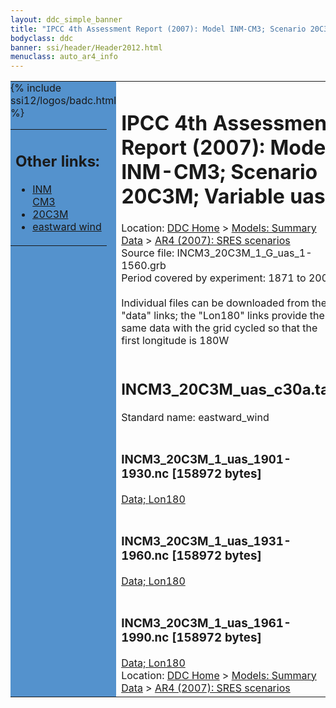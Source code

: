 ```yaml
---
layout: ddc_simple_banner
title: "IPCC 4th Assessment Report (2007): Model INM-CM3; Scenario 20C3M; Variable uas"
bodyclass: ddc
banner: ssi/header/Header2012.html
menuclass: auto_ar4_info
---
```



<table width="100%" border="0" cellspacing="0" cellpadding="0" style="border-collapse: collapse;">
<tr style="margin:0;padding:0;border:0;">
<td style="margin:0;padding:0;border:0;height:1pt;width:150pt;background:#5492CD;" valign="top" >

<div id="lh-col2" class="auto_ar4_info">
<table class="menumain" bgcolor="#5492CD" cellspacing="0" width="100%" border="0">
<tr><td>
<h2> Other links:</h2>
<ul>
<li><a href="/auto/ar4/model-INM-CM3.html">INM<br/>CM3</a></li>
<li><a href="/auto/ar4/scenario-20C3M.html">20C3M</a></li>
<li><a href="/auto/ar4/var-eastward_wind.html">eastward wind</a></li>
</ul>
</td></tr>
{% include ssi12/logos/badc.html %}
</table>
</div>
</td>
<td><h1>IPCC 4th Assessment Report (2007): Model INM-CM3; Scenario 20C3M; Variable uas</h1>

<!-- Breadcrumb1 -->
<div id="breadcrumb1" align="left">
Location: <a href="/index.html">DDC Home</a> > <a href="/sim/gcm_clim/">Models: Summary Data</a>
> <a href="/sim/gcm_clim/SRES_AR4/index.html">AR4 (2007): SRES scenarios</a>
</div>
<!-- End of Breadcrumb1 -->Source file: INCM3_20C3M_1_G_uas_1-1560.grb
<br/>
Period covered by experiment: 1871 to 2000<br/>
<br/>Individual files can be downloaded from the "data" links; the "Lon180" links provide the same data
         with the grid cycled so that the first longitude is 180W<br/>
<br/><h2>INCM3_20C3M_uas_c30a.tar</h2>
Standard name: eastward_wind<br>
<br/><h3>INCM3_20C3M_1_uas_1901-1930.nc [158972 bytes]</h3>
<a href="/cgi-bin/downl/ar4_nc/uas/INCM3_20C3M_1_uas_1901-1930.nc">Data; </a><a href="/cgi-bin/downl/ar4_nc/uas/INCM3_20C3M_1_uas_1901-1930.cyto180.nc"> Lon180</a><br/>
<br/><h3>INCM3_20C3M_1_uas_1931-1960.nc [158972 bytes]</h3>
<a href="/cgi-bin/downl/ar4_nc/uas/INCM3_20C3M_1_uas_1931-1960.nc">Data; </a><a href="/cgi-bin/downl/ar4_nc/uas/INCM3_20C3M_1_uas_1931-1960.cyto180.nc"> Lon180</a><br/>
<br/><h3>INCM3_20C3M_1_uas_1961-1990.nc [158972 bytes]</h3>
<a href="/cgi-bin/downl/ar4_nc/uas/INCM3_20C3M_1_uas_1961-1990.nc">Data; </a><a href="/cgi-bin/downl/ar4_nc/uas/INCM3_20C3M_1_uas_1961-1990.cyto180.nc"> Lon180</a><br/>
<!-- Breadcrumb2 -->
<div id="breadcrumb2" align="left">
Location: <a href="/index.html">DDC Home</a> > <a href="/sim/gcm_clim/">Models: Summary Data</a>
> <a href="/sim/gcm_clim/SRES_AR4/index.html">AR4 (2007): SRES scenarios</a>
</div>
<!-- End of Breadcrumb2 --></td></tr></table>
